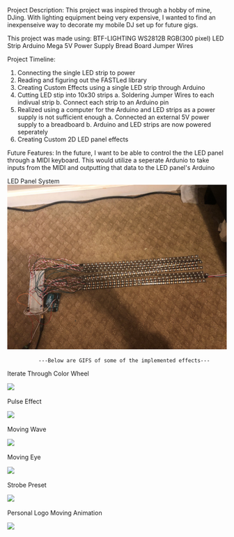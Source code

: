 Project Description:
This project was inspired through a hobby of mine, DJing. With lighting equipment being very expensive, I wanted to find an inexpenseive
way to decorate my mobile DJ set up for future gigs.

This project was made using:
  BTF-LIGHTING WS2812B RGB(300 pixel) LED Strip
  Arduino Mega
  5V Power Supply
  Bread Board
  Jumper Wires
  
Project Timeline:
  1. Connecting the single LED strip to power
  2. Reading and figuring out the FASTLed library
  3. Creating Custom Effects using a single LED strip through Arduino
  4. Cutting LED stip into 10x30 strips
    a. Soldering Jumper Wires to each indivual strip
    b. Connect each strip to an Arduino pin
  5. Realized using a computer for the Arduino and LED strips as a power supply is not sufficient enough
    a. Connected an external 5V power supply to a breadboard
    b. Arduino and LED strips are now powered seperately
  6. Creating Custom 2D LED panel effects

Future Features:
In the future, I want to be able to control the the LED panel through a MIDI keyboard. This would utilize
a seperate Ardunio to take inputs from the MIDI and outputting that data to the LED panel's Arduino

LED Panel System
![](demo/LEDSystem.jpg)

              ---Below are GIFS of some of the implemented effects---

Iterate Through Color Wheel

![](demo/ScrollColorWheel.gif)

Pulse Effect

![](demo/PulseEffect.gif)

Moving Wave

![](demo/MovingWave.gif)

Moving Eye

![](demo/MovingEye.gif)

Strobe Preset

![](demo/StrobePreset.gif)

Personal Logo Moving Animation

![](demo/MovingAnimation.gif)
